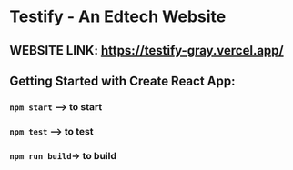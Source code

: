 # Testify - An Edtech Website

## WEBSITE LINK: https://testify-gray.vercel.app/


## Getting Started with Create React App:

### `npm start` --> to start

### `npm test` --> to test

### `npm run build`-> to build

